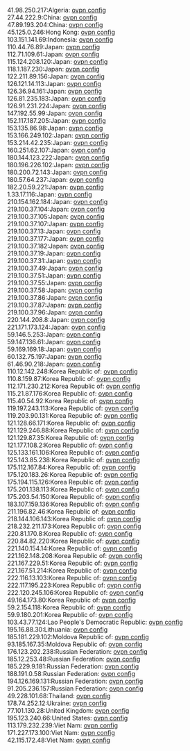 41.98.250.217:Algeria: [ovpn config](vpn/41_98_250_217.ovpn)  
27.44.222.9:China: [ovpn config](vpn/27_44_222_9.ovpn)  
47.89.193.204:China: [ovpn config](vpn/47_89_193_204.ovpn)  
45.125.0.246:Hong Kong: [ovpn config](vpn/45_125_0_246.ovpn)  
103.151.141.69:Indonesia: [ovpn config](vpn/103_151_141_69.ovpn)  
110.44.76.89:Japan: [ovpn config](vpn/110_44_76_89.ovpn)  
112.71.109.61:Japan: [ovpn config](vpn/112_71_109_61.ovpn)  
115.124.208.120:Japan: [ovpn config](vpn/115_124_208_120.ovpn)  
118.1.187.230:Japan: [ovpn config](vpn/118_1_187_230.ovpn)  
122.211.89.156:Japan: [ovpn config](vpn/122_211_89_156.ovpn)  
126.121.14.113:Japan: [ovpn config](vpn/126_121_14_113.ovpn)  
126.36.94.161:Japan: [ovpn config](vpn/126_36_94_161.ovpn)  
126.81.235.183:Japan: [ovpn config](vpn/126_81_235_183.ovpn)  
126.91.231.224:Japan: [ovpn config](vpn/126_91_231_224.ovpn)  
147.192.55.99:Japan: [ovpn config](vpn/147_192_55_99.ovpn)  
152.117.187.205:Japan: [ovpn config](vpn/152_117_187_205.ovpn)  
153.135.86.98:Japan: [ovpn config](vpn/153_135_86_98.ovpn)  
153.166.249.102:Japan: [ovpn config](vpn/153_166_249_102.ovpn)  
153.214.42.235:Japan: [ovpn config](vpn/153_214_42_235.ovpn)  
160.251.62.107:Japan: [ovpn config](vpn/160_251_62_107.ovpn)  
180.144.123.222:Japan: [ovpn config](vpn/180_144_123_222.ovpn)  
180.196.226.102:Japan: [ovpn config](vpn/180_196_226_102.ovpn)  
180.200.72.143:Japan: [ovpn config](vpn/180_200_72_143.ovpn)  
180.57.64.237:Japan: [ovpn config](vpn/180_57_64_237.ovpn)  
182.20.59.221:Japan: [ovpn config](vpn/182_20_59_221.ovpn)  
1.33.17.116:Japan: [ovpn config](vpn/1_33_17_116.ovpn)  
210.154.162.184:Japan: [ovpn config](vpn/210_154_162_184.ovpn)  
219.100.37.104:Japan: [ovpn config](vpn/219_100_37_104.ovpn)  
219.100.37.105:Japan: [ovpn config](vpn/219_100_37_105.ovpn)  
219.100.37.107:Japan: [ovpn config](vpn/219_100_37_107.ovpn)  
219.100.37.13:Japan: [ovpn config](vpn/219_100_37_13.ovpn)  
219.100.37.177:Japan: [ovpn config](vpn/219_100_37_177.ovpn)  
219.100.37.182:Japan: [ovpn config](vpn/219_100_37_182.ovpn)  
219.100.37.19:Japan: [ovpn config](vpn/219_100_37_19.ovpn)  
219.100.37.31:Japan: [ovpn config](vpn/219_100_37_31.ovpn)  
219.100.37.49:Japan: [ovpn config](vpn/219_100_37_49.ovpn)  
219.100.37.51:Japan: [ovpn config](vpn/219_100_37_51.ovpn)  
219.100.37.55:Japan: [ovpn config](vpn/219_100_37_55.ovpn)  
219.100.37.58:Japan: [ovpn config](vpn/219_100_37_58.ovpn)  
219.100.37.86:Japan: [ovpn config](vpn/219_100_37_86.ovpn)  
219.100.37.87:Japan: [ovpn config](vpn/219_100_37_87.ovpn)  
219.100.37.96:Japan: [ovpn config](vpn/219_100_37_96.ovpn)  
220.144.208.8:Japan: [ovpn config](vpn/220_144_208_8.ovpn)  
221.171.173.124:Japan: [ovpn config](vpn/221_171_173_124.ovpn)  
59.146.5.253:Japan: [ovpn config](vpn/59_146_5_253.ovpn)  
59.147.136.61:Japan: [ovpn config](vpn/59_147_136_61.ovpn)  
59.169.169.18:Japan: [ovpn config](vpn/59_169_169_18.ovpn)  
60.132.75.197:Japan: [ovpn config](vpn/60_132_75_197.ovpn)  
61.46.90.218:Japan: [ovpn config](vpn/61_46_90_218.ovpn)  
110.12.142.248:Korea Republic of: [ovpn config](vpn/110_12_142_248.ovpn)  
110.8.159.87:Korea Republic of: [ovpn config](vpn/110_8_159_87.ovpn)  
112.171.230.212:Korea Republic of: [ovpn config](vpn/112_171_230_212.ovpn)  
115.21.87.176:Korea Republic of: [ovpn config](vpn/115_21_87_176.ovpn)  
115.40.54.92:Korea Republic of: [ovpn config](vpn/115_40_54_92.ovpn)  
119.197.243.113:Korea Republic of: [ovpn config](vpn/119_197_243_113.ovpn)  
119.203.90.131:Korea Republic of: [ovpn config](vpn/119_203_90_131.ovpn)  
121.128.66.171:Korea Republic of: [ovpn config](vpn/121_128_66_171.ovpn)  
121.129.246.88:Korea Republic of: [ovpn config](vpn/121_129_246_88.ovpn)  
121.129.87.35:Korea Republic of: [ovpn config](vpn/121_129_87_35.ovpn)  
121.177.108.2:Korea Republic of: [ovpn config](vpn/121_177_108_2.ovpn)  
125.133.161.106:Korea Republic of: [ovpn config](vpn/125_133_161_106.ovpn)  
125.143.85.238:Korea Republic of: [ovpn config](vpn/125_143_85_238.ovpn)  
175.112.167.84:Korea Republic of: [ovpn config](vpn/175_112_167_84.ovpn)  
175.120.183.26:Korea Republic of: [ovpn config](vpn/175_120_183_26.ovpn)  
175.194.115.126:Korea Republic of: [ovpn config](vpn/175_194_115_126.ovpn)  
175.201.138.113:Korea Republic of: [ovpn config](vpn/175_201_138_113.ovpn)  
175.203.54.150:Korea Republic of: [ovpn config](vpn/175_203_54_150.ovpn)  
183.107.159.136:Korea Republic of: [ovpn config](vpn/183_107_159_136.ovpn)  
211.196.82.46:Korea Republic of: [ovpn config](vpn/211_196_82_46.ovpn)  
218.144.106.143:Korea Republic of: [ovpn config](vpn/218_144_106_143.ovpn)  
218.232.211.173:Korea Republic of: [ovpn config](vpn/218_232_211_173.ovpn)  
220.81.170.8:Korea Republic of: [ovpn config](vpn/220_81_170_8.ovpn)  
220.84.82.220:Korea Republic of: [ovpn config](vpn/220_84_82_220.ovpn)  
221.140.154.14:Korea Republic of: [ovpn config](vpn/221_140_154_14.ovpn)  
221.162.148.208:Korea Republic of: [ovpn config](vpn/221_162_148_208.ovpn)  
221.167.229.51:Korea Republic of: [ovpn config](vpn/221_167_229_51.ovpn)  
221.167.51.214:Korea Republic of: [ovpn config](vpn/221_167_51_214.ovpn)  
222.116.13.103:Korea Republic of: [ovpn config](vpn/222_116_13_103.ovpn)  
222.117.195.223:Korea Republic of: [ovpn config](vpn/222_117_195_223.ovpn)  
222.120.245.106:Korea Republic of: [ovpn config](vpn/222_120_245_106.ovpn)  
49.164.173.80:Korea Republic of: [ovpn config](vpn/49_164_173_80.ovpn)  
59.2.154.118:Korea Republic of: [ovpn config](vpn/59_2_154_118.ovpn)  
59.9.180.201:Korea Republic of: [ovpn config](vpn/59_9_180_201.ovpn)  
103.43.77.124:Lao People's Democratic Republic: [ovpn config](vpn/103_43_77_124.ovpn)  
195.16.88.30:Lithuania: [ovpn config](vpn/195_16_88_30.ovpn)  
185.181.229.102:Moldova Republic of: [ovpn config](vpn/185_181_229_102.ovpn)  
93.185.167.35:Moldova Republic of: [ovpn config](vpn/93_185_167_35.ovpn)  
176.123.202.238:Russian Federation: [ovpn config](vpn/176_123_202_238.ovpn)  
185.12.253.48:Russian Federation: [ovpn config](vpn/185_12_253_48.ovpn)  
185.229.9.181:Russian Federation: [ovpn config](vpn/185_229_9_181.ovpn)  
188.191.0.58:Russian Federation: [ovpn config](vpn/188_191_0_58.ovpn)  
194.126.169.131:Russian Federation: [ovpn config](vpn/194_126_169_131.ovpn)  
91.205.236.157:Russian Federation: [ovpn config](vpn/91_205_236_157.ovpn)  
49.228.101.68:Thailand: [ovpn config](vpn/49_228_101_68.ovpn)  
178.74.252.12:Ukraine: [ovpn config](vpn/178_74_252_12.ovpn)  
77.101.130.28:United Kingdom: [ovpn config](vpn/77_101_130_28.ovpn)  
195.123.240.66:United States: [ovpn config](vpn/195_123_240_66.ovpn)  
113.179.232.239:Viet Nam: [ovpn config](vpn/113_179_232_239.ovpn)  
171.227.173.100:Viet Nam: [ovpn config](vpn/171_227_173_100.ovpn)  
42.115.172.48:Viet Nam: [ovpn config](vpn/42_115_172_48.ovpn)  

